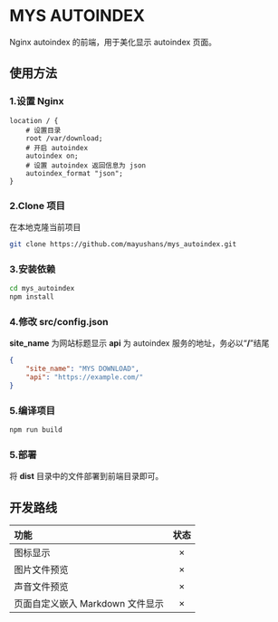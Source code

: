 # MYS AUTOINDEX
Nginx autoindex 的前端，用于美化显示 autoindex 页面。

## 使用方法
### 1.设置 Nginx
```
location / {
    # 设置目录
    root /var/download;
    # 开启 autoindex
    autoindex on;
    # 设置 autoindex 返回信息为 json
    autoindex_format "json";
}
```
### 2.Clone 项目
在本地克隆当前项目
```bash
git clone https://github.com/mayushans/mys_autoindex.git
```
### 3.安装依赖
```bash
cd mys_autoindex
npm install
```
### 4.修改 src/config.json
__site_name__ 为网站标题显示
__api__ 为 autoindex 服务的地址，务必以“__/__”结尾
```json
{
    "site_name": "MYS DOWNLOAD",
    "api": "https://example.com/"
}
```
### 5.编译项目
```bash
npm run build
```
### 5.部署
将 __dist__ 目录中的文件部署到前端目录即可。

## 开发路线
| 功能 | 状态 |
| :- | :-: |
| 图标显示 | × |
| 图片文件预览 | × |
| 声音文件预览 | × |
| 页面自定义嵌入 Markdown 文件显示 | × |